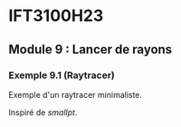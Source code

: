 # IFT3100H23

## Module 9 : Lancer de rayons

### Exemple 9.1 (Raytracer)

Exemple d'un raytracer minimaliste.

Inspiré de *smallpt*.
